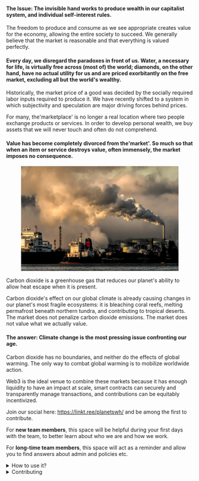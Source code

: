 
#### The Issue: The invisible hand works to produce wealth in our capitalist system, and individual self-interest rules.&#x20;

The freedom to produce and consume as we see appropriate creates value for the economy, allowing the entire society to succeed. We generally believe that the market is reasonable and that everything is valued perfectly.&#x20;

#### Every day, we disregard the paradoxes in front of us. Water, a necessary for life, is virtually free across (most of) the world; diamonds, on the other hand, have no actual utility for us and are priced exorbitantly on the free market, excluding all but the world's wealthy.&#x20;

Historically, the market price of a good was decided by the socially required labor inputs required to produce it. We have recently shifted to a system in which subjectivity and speculation are major driving forces behind prices.&#x20;

For many, the'marketplace' is no longer a real location where two people exchange products or services. In order to develop personal wealth, we buy assets that we will never touch and often do not comprehend.&#x20;

#### Value has become completely divorced from the'market'. So much so that when an item or service destroys value, often immensely, the market imposes no consequence.&#x20;

<figure><img src=".gitbook/assets/CC91A989-310A-49E1-8B81-0CC7A3597247 (1).png" alt=""><figcaption></figcaption></figure>

Carbon dioxide is a greenhouse gas that reduces our planet's ability to allow heat escape when it is present.

Carbon dioxide's effect on our global climate is already causing changes in our planet's most fragile ecosystems: it is bleaching coral reefs, melting permafrost beneath northern tundra, and contributing to tropical deserts. The market does not penalize carbon dioxide emissions. The market does not value what we actually value.

#### The answer:  Climate change is the most pressing issue confronting our age.

Carbon dioxide has no boundaries, and neither do the effects of global warming. The only way to combat global warming is to mobilize worldwide action.

Web3 is the ideal venue to combine these markets because it has enough liquidity to have an impact at scale, smart contracts can securely and transparently manage transactions, and contributions can be equitably incentivized.&#x20;

Join our social here: https://linkt.ree/planetswh/ and be among the first to contribute.&#x20;

For **new team members**, this space will be helpful during your first days with the team, to better learn about who we are and how we work.

For **long-time team members**, this space will act as a reminder and allow you to find answers about admin and policies etc.

<details>

<summary>How to use it?</summary>

This space is designed to be read linearly, so start with our Vision, Mission & Focus and work down from there! We recommend reading everything through in one sitting and then revisiting and re-reading if you need to.

</details>

<details>

<summary>Contributing</summary>

If you want to contribute changes, start a new change request and submit it for review. The people team will review it soon after.

</details>
